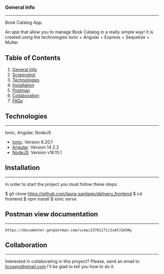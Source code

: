 ### General Info
***
Book Catalog App.

An app that allow you to manage Book Catalog in a really simple way!
It is created using the technologies Ionic + Angular + Express + Sequelize + Multer


## Table of Contents
1. [General Info](#general-info)
2. [Screenshot](#screenshot)
3. [Technologies](#technologies)
4. [Installation](#installation)
5. [Postman](#postman)
6. [Collaboration](#collaboration)
7. [FAQs](#faqs)




## Technologies
***
Ionic, Angular, NodeJS
* [Ionic](https://ionicframework.com/): Version 6.20.1
* [Angular](https://angular.io/docs): Version 14.2.2
* [NodeJS](https://nodejs.org/es/): Version v16.15.1

## Installation
***
In order to start the project you must follow these steps:

$ git clone https://github.com/laura-santiago/delivery_frontend
$ cd frontend
$ npm install
$ ionic serve 

## Postman view documentation
***
`https://documenter.getpostman.com/view/23761171/2sAYJ1khNy`

## Collaboration
***
Interested in collaborating in this proyect? Please, send an email to ticosejo@gmail.com
I'll be glad to tell you how to do it.


